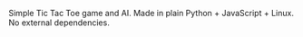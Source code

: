 Simple Tic Tac Toe game and AI.
Made in plain Python + JavaScript + Linux.
No external dependencies.
